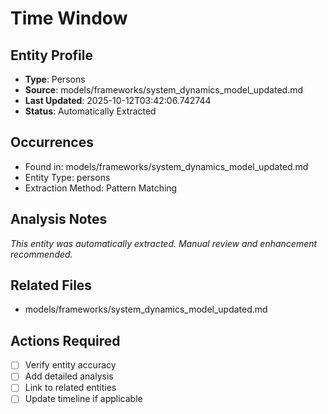 # Time Window

## Entity Profile
- **Type**: Persons
- **Source**: models/frameworks/system_dynamics_model_updated.md
- **Last Updated**: 2025-10-12T03:42:06.742744
- **Status**: Automatically Extracted

## Occurrences
- Found in: models/frameworks/system_dynamics_model_updated.md
- Entity Type: persons
- Extraction Method: Pattern Matching

## Analysis Notes
*This entity was automatically extracted. Manual review and enhancement recommended.*

## Related Files
- models/frameworks/system_dynamics_model_updated.md

## Actions Required
- [ ] Verify entity accuracy
- [ ] Add detailed analysis
- [ ] Link to related entities
- [ ] Update timeline if applicable
